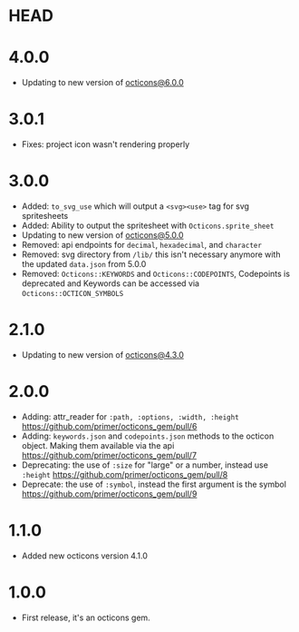 # HEAD

# 4.0.0

- Updating to new version of [octicons@6.0.0](https://github.com/primer/octicons/blob/master/CHANGELOG.md#600)

# 3.0.1

- Fixes: project icon wasn't rendering properly

# 3.0.0

- Added: `to_svg_use` which will output a `<svg><use>` tag for svg spritesheets
- Added: Ability to output the spritesheet with `Octicons.sprite_sheet`
- Updating to new version of [octicons@5.0.0](https://github.com/primer/octicons/blob/master/CHANGELOG.md#500)
- Removed: api endpoints for `decimal`, `hexadecimal`, and `character`
- Removed: svg directory from `/lib/` this isn't necessary anymore with the updated `data.json` from 5.0.0
- Removed: `Octicons::KEYWORDS` and `Octicons::CODEPOINTS`, Codepoints is deprecated and Keywords can be accessed via `Octicons::OCTICON_SYMBOLS`

# 2.1.0

- Updating to new version of [octicons@4.3.0](https://github.com/primer/octicons/blob/master/CHANGELOG.md#430)

# 2.0.0

- Adding: attr_reader for `:path, :options, :width, :height` https://github.com/primer/octicons_gem/pull/6
- Adding: `keywords.json` and `codepoints.json` methods to the octicon object. Making them available via the api https://github.com/primer/octicons_gem/pull/7
- Deprecating: the use of `:size` for "large" or a number, instead use `:height` https://github.com/primer/octicons_gem/pull/8
- Deprecate: the use of `:symbol`, instead the first argument is the symbol https://github.com/primer/octicons_gem/pull/9

# 1.1.0

- Added new octicons version 4.1.0

# 1.0.0

- First release, it's an octicons gem.
